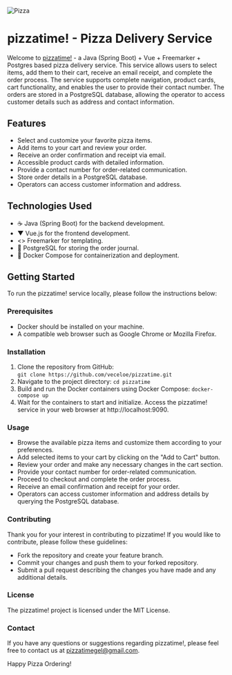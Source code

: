 ![Pizza](http://xn--80aawgpnx4aa.xn--p1ai/assets/1.ico#right) 
# pizzatime! - Pizza Delivery Service
  
Welcome to [pizzatime!](http://пиццатайм.рф) - a Java (Spring Boot) + Vue + Freemarker + Postgres based pizza delivery service. This service allows users to select items, add them to their cart, receive an email receipt, and complete the order process. The service supports complete navigation, product cards, cart functionality, and enables the user to provide their contact number. The orders are stored in a PostgreSQL database, allowing the operator to access customer details such as address and contact information.  
  
## Features  
  
- Select and customize your favorite pizza items.  
- Add items to your cart and review your order.  
- Receive an order confirmation and receipt via email.  
- Accessible product cards with detailed information.  
- Provide a contact number for order-related communication.  
- Store order details in a PostgreSQL database.  
- Operators can access customer information and address.  
  
## Technologies Used  
  
- ☕ Java (Spring Boot) for the backend development.  
- ▼ Vue.js for the frontend development.  
- <> Freemarker for templating.  
- 🐘 PostgreSQL for storing the order journal.  
- 🐳 Docker Compose for containerization and deployment.  
  
## Getting Started  
  
To run the pizzatime! service locally, please follow the instructions below:  
  
### Prerequisites  
  
- Docker should be installed on your machine.  
- A compatible web browser such as Google Chrome or Mozilla Firefox.  
  
### Installation  
  
1. Clone the repository from GitHub:  
   ```git clone https://github.com/veceloe/pizzatime.git``` 
2. Navigate to the project directory:
  ```cd pizzatime```
4. Build and run the Docker containers using Docker Compose:
  ```docker-compose up``` 
5. Wait for the containers to start and initialize.
Access the pizzatime! service in your web browser at http://localhost:9090.

### Usage

- Browse the available pizza items and customize them according to your preferences.
- Add selected items to your cart by clicking on the "Add to Cart" button.
- Review your order and make any necessary changes in the cart section.
- Provide your contact number for order-related communication.
- Proceed to checkout and complete the order process.
- Receive an email confirmation and receipt for your order.
- Operators can access customer information and address details by querying the PostgreSQL database.

### Contributing
Thank you for your interest in contributing to pizzatime! If you would like to contribute, please follow these guidelines:
- Fork the repository and create your feature branch.
- Commit your changes and push them to your forked repository.
- Submit a pull request describing the changes you have made and any additional details.
### License

The pizzatime! project is licensed under the MIT License.

### Contact

If you have any questions or suggestions regarding pizzatime!, please feel free to contact us at pizzatimegel@gmail.com.

Happy Pizza Ordering!
